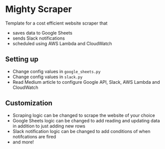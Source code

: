 # Mighty Scraper

Template for a cost efficient website scraper that

- saves data to Google Sheets
- sends Slack notifications
- scheduled using AWS Lambda and CloudWatch

## Setting up
- Change config values in `google_sheets.py`
- Change config values in `slack.py`
- Read Medium article to configure Google API, Slack, AWS Lambda and CloudWatch

## Customization
- Scraping logic can be changed to scrape the website of your choice
- Google Sheets logic can be changed to add reading and updating data in addition to just adding new rows
- Slack notification logic can be changed to add conditions of when notifcations are fired
- and more!
